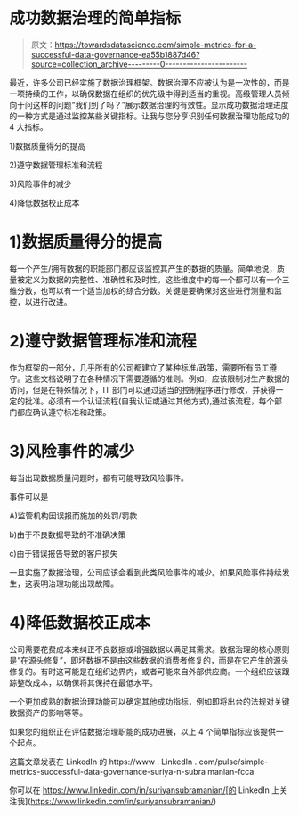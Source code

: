 # 成功数据治理的简单指标

> 原文：<https://towardsdatascience.com/simple-metrics-for-a-successful-data-governance-ea55b1887d46?source=collection_archive---------0----------------------->

最近，许多公司已经实施了数据治理框架。数据治理不应被认为是一次性的，而是一项持续的工作，以确保数据在组织的优先级中得到适当的重视。高级管理人员倾向于问这样的问题“我们到了吗？”展示数据治理的有效性。显示成功数据治理进度的一种方式是通过监控某些关键指标。让我与您分享识别任何数据治理功能成功的 4 大指标。

1)数据质量得分的提高

2)遵守数据管理标准和流程

3)风险事件的减少

4)降低数据校正成本

# 1)数据质量得分的提高

每一个产生/拥有数据的职能部门都应该监控其产生的数据的质量。简单地说，质量被定义为数据的完整性、准确性和及时性。这些维度中的每一个都可以有一个三维分数，也可以有一个适当加权的综合分数。关键是要确保对这些进行测量和监控，以进行改进。

# 2)遵守数据管理标准和流程

作为框架的一部分，几乎所有的公司都建立了某种标准/政策，需要所有员工遵守。这些文档说明了在各种情况下需要遵循的准则。例如，应该限制对生产数据的访问，但是在特殊情况下，IT 部门可以通过适当的控制程序进行修改，并获得一定的批准。必须有一个认证流程(自我认证或通过其他方式),通过该流程，每个部门都应确认遵守标准和政策。

# 3)风险事件的减少

每当出现数据质量问题时，都有可能导致风险事件。

事件可以是

A)监管机构因误报而施加的处罚/罚款

b)由于不良数据导致的不准确决策

c)由于错误报告导致的客户损失

一旦实施了数据治理，公司应该会看到此类风险事件的减少。如果风险事件持续发生，这表明治理功能出现故障。

# 4)降低数据校正成本

公司需要花费成本来纠正不良数据或增强数据以满足其需求。数据治理的核心原则是“在源头修复”，即坏数据不是由这些数据的消费者修复的，而是在它产生的源头修复的。有时这可能是在组织边界内，或者可能来自外部供应商。一个组织应该跟踪整改成本，以确保将其保持在最低水平。

一个更加成熟的数据治理功能可以确定其他成功指标，例如即将出台的法规对关键数据资产的影响等等。

如果您的组织正在评估数据治理职能的成功进展，以上 4 个简单指标应该提供一个起点。

这篇文章发表在 LinkedIn 的 https://www . LinkedIn . com/pulse/simple-metrics-successful-data-governance-suriya-n-subra manian-fcca

你可以在 https://www.linkedin.com/in/suriyansubramanian/[的 LinkedIn 上关注我](https://www.linkedin.com/in/suriyansubramanian/)